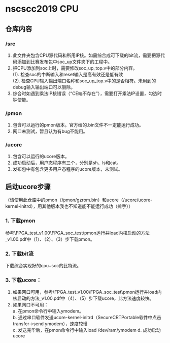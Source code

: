 # nscscc2019 CPU

## 仓库内容

### /src
1. 此文件夹包含CPU源代码和所用IP核。如需综合成可下载的bit流，需要把源代码添加到比赛发布包中soc_up文件夹下的工程中。
2. 把CPU添加到soc上时，需要修改soc_up_top.v中的部分内容。\
    (1). 检查soc的中断输入和reset输入是高有效还是低有效\
    (2). 检查CPU输入输出端口名称和soc_up_top.v中的是否相符。未用到的debug输入输出端口可以删除。
3. 综合时如遇到乘法IP核错误（“CE端不存在”），需要打开乘法IP设置，勾选时钟使能。

### /pmon
1. 包含可以运行的pmon版本。官方给的.bin文件不一定能运行成功。
2. 网口未测试，暂且认为有bug不能用。

### /ucore
1. 包含可以运行的ucore版本。
2. 成功启动后，用户态程序有三个，分别是sh、ls和cat。
3. 发布包中有包含更多用户态程序的ucore版本，未测试。

## 启动ucore步骤
（请使用此仓库中的pmon（/pmon/gzrom.bin）和ucore（/ucore/ucore-kernel-initrd），用其他版本我也不知道能不能运行成功（摊手））
### 1. 下载pmon
参考\FPGA_test_v1.00\FPGA_soc_test\pmon运行并load内核启动的方法_v1.00.pdf中（1）、（2）、（3）步下载pmon。

### 2. 下载bit流
下载综合实现好的cpu+soc的比特流。

### 3. 下载ucore：
1. 如果网口可用，参考\FPGA_test_v1.00\FPGA_soc_test\pmon运行并load内核启动的方法_v1.00.pdf中（4）、（5）步下载ucore，此方法速度较快。
2. 如果网口不可用：\
    a. 在pmon命令行中输入ymodem。\
    b. 通过串口软件发送ucore-kernel-initrd（SecureCRTPortable软件中点击transfer->send ymodem），速度较慢\
    c. 发送完毕后，在pmon命令行中输入load /dev/ram/ymodem
    d. 成功启动ucore

